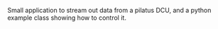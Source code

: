 Small application to stream out data from a pilatus DCU, and a python example class showing how to control it.

